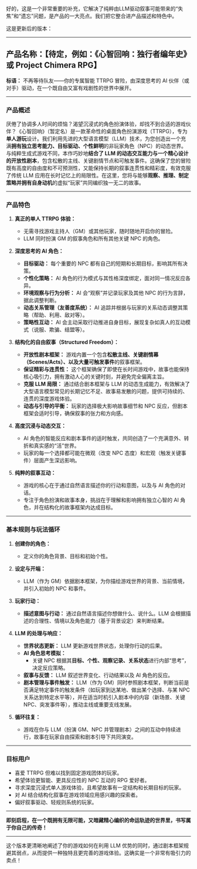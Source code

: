 好的，这是一个非常重要的补充，它解决了纯粹由LLM驱动叙事可能带来的“失焦”和“遗忘”问题，是产品的一大亮点。我们把它整合进产品描述和特色中。

这是更新后的版本：

---

## 产品名称：【待定，例如：《心智回响：独行者编年史》或 Project Chimera RPG】

**标语：** 不再等待队友——你的专属智能 TTRPG 冒险，由深度思考的 AI 伙伴（或对手）驱动，在一个既自由又富有戏剧性的世界中展开。

---

### 产品概述

厌倦了协调多人时间的烦恼？渴望沉浸式的角色扮演体验，却找不到合适的游戏伙伴？《心智回响》（暂定名）是一款革命性的桌面角色扮演游戏（TTRPG），专为**单人游玩**设计。我们利用先进的大型语言模型（LLM）技术，为您创造出一个充满**拥有独立思考能力、目标驱动、个性鲜明**的非玩家角色（NPC）的动态世界。与纯粹生成式游戏不同，本作巧妙地**结合了 LLM 的动态交互能力与一个精心设计的开放性剧本**，包含松散的主线、关键剧情节点和可触发事件。这确保了您的冒险既有高度的自由度和不可预测性，又能保持长期的叙事连贯性和精彩度，有效克服了传统 LLM 应用在长时记忆上的局限性。在这里，您将与能够**观察、推理、制定策略并拥有自身动机**的虚拟“玩家”共同编织独一无二的故事。

---

### 产品特色

1.  **真正的单人 TTRPG 体验：**
    *   无需寻找游戏主持人（GM）或其他玩家，随时随地开启你的冒险。
    *   LLM 同时扮演 GM 的叙事角色和所有其他关键 NPC 的角色。

2.  **深度思考的 AI 角色：**
    *   **目标驱动：** 每个重要的 NPC 都有自己的短期和长期目标，影响其所有决策。
    *   **个性化策略：** AI 角色的行为模式与其性格深度绑定，面对同一情况反应各异。
    *   **环境观察与行为分析：** AI 会“观察”并记录玩家及其他 NPC 的行为言辞，据此调整判断。
    *   **动态关系管理（友善度系统）：** AI 追踪并根据与玩家的关系动态调整其策略（帮助、利用、敌对等）。
    *   **策略性互动：** AI 会主动采取行动推进自身目标，展现复杂如真人的互动模式（说服、欺骗、结盟等）。

3.  **结构化的自由叙事（Structured Freedom）：**
    *   **开放性剧本框架：** 游戏内置一个包含**松散主线、关键剧情幕（Scenes/Acts）、以及大量可触发事件**的叙事框架。
    *   **保证精彩与连贯性：** 这个框架确保了即使在长时间游戏中，故事也能保持核心吸引力，拥有激动人心的关键时刻，并避免完全偏离主旨。
    *   **克服 LLM 局限：** 通过结合剧本框架与 LLM 的动态生成能力，有效解决了大型语言模型常见的长期记忆不足、故事易发散的问题，提供可持续的、连贯的深度游戏体验。
    *   **动态与引导的平衡：** 玩家的选择极大影响故事细节和 NPC 反应，但剧本框架会适时引导，确保叙事的张力和方向感。

4.  **高度沉浸与动态交互：**
    *   AI 角色的智能反应和剧本事件的适时触发，共同创造了一个充满意外、转折和真实感的“活”世界。
    *   玩家的每一个选择都可能在微观（改变 NPC 态度）和宏观（触发关键事件）层面产生深远影响。

5.  **纯粹的叙事互动：**
    *   游戏的核心在于通过自然语言描述你的行动和意图，以及与 AI 角色的对话。
    *   专注于角色扮演和故事本身，挑战在于理解和影响拥有独立心智的 AI 角色，并在结构化的故事框架内达成目标。

---

### 基本规则与玩法循环

1.  **创建你的角色：**
    *   定义你的角色背景、目标和初始个性。

2.  **设定与开端：**
    *   LLM（作为 GM）依据剧本框架，为你描绘游戏世界的背景、当前情境，并引入初始的 NPC 和事件。

3.  **玩家行动：**
    *   **描述意图与行动：** 通过自然语言描述你想做什么、说什么。LLM 会根据描述的合理性、情境以及角色能力（基于背景设定）来判断结果。

4.  **LLM 的处理与响应：**
    *   **世界状态更新：** LLM 更新游戏世界状态，处理你行动的后果。
    *   **AI 角色思考模拟：**
        *   关键 NPC 根据其**目标、个性、观察记录、关系状态**进行内部“思考”，决定反应策略。
    *   **叙事与反馈：** LLM 叙述世界变化、行动结果以及 AI 角色的反应。
    *   **剧本管理与事件触发：** LLM（作为 GM）同时参照剧本框架，判断当前是否满足特定事件的触发条件（如玩家到达某地、做出某个选择、与某 NPC 关系达到特定水平等），并在适当时机引入剧本中的内容（新场景、关键 NPC、突发事件等），推动主线或重要支线发展。

5.  **循环往复：**
    *   游戏在你与 LLM（扮演 GM、NPC 并管理剧本）之间的互动中持续进行，故事在玩家自由探索和剧本引导下共同演变。

---

### 目标用户

*   喜爱 TTRPG 但难以找到固定游戏团体的玩家。
*   希望体验更智能、更具反应性的 NPC 互动的 RPG 爱好者。
*   寻求深度沉浸式单人游戏体验，且希望故事有一定结构和长期目标的玩家。
*   对 AI 结合结构化叙事在游戏领域应用感兴趣的探索者。
*   偏好叙事驱动、轻规则系统的玩家。

---

**即刻启程，在一个既拥有无限可能，又暗藏精心编织的命运轨迹的世界里，书写属于你自己的传奇！**

---

这个版本更清晰地阐述了你的游戏如何在利用 LLM 优势的同时，通过剧本框架规避其弱点，从而提供一种独特且更完善的游戏体验。这确实是一个非常有吸引力的卖点！